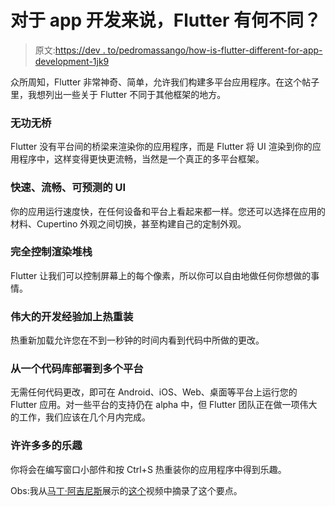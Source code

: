 # 对于 app 开发来说，Flutter 有何不同？

> 原文:[https://dev . to/pedromassango/how-is-flutter-different-for-app-development-1jk9](https://dev.to/pedromassango/how-is-flutter-different-for-app-development-1jk9)

众所周知，Flutter 非常神奇、简单，允许我们构建多平台应用程序。在这个帖子里，我想列出一些关于 Flutter 不同于其他框架的地方。

### [](#reactive-views-with-no-bridge)**无功无桥**

Flutter 没有平台间的桥梁来渲染你的应用程序，而是 Flutter 将 UI 渲染到你的应用程序中，这样变得更快更流畅，当然是一个真正的多平台框架。

### [](#fast-smooth-and-predictable-ui)**快速、流畅、可预测的 UI**

你的应用运行速度快，在任何设备和平台上看起来都一样。您还可以选择在应用的材料、Cupertino 外观之间切换，甚至构建自己的定制外观。

### [](#full-control-over-the-rendering-stack)**完全控制渲染堆栈**

Flutter 让我们可以控制屏幕上的每个像素，所以你可以自由地做任何你想做的事情。

### [](#great-development-experience-with-hot-reload)**伟大的开发经验加上热重装**

热重新加载允许您在不到一秒钟的时间内看到代码中所做的更改。

### [](#deploy-to-multiple-platforms-from-one-codebase)**从一个代码库部署到多个平台**

无需任何代码更改，即可在 Android、iOS、Web、桌面等平台上运行您的 Flutter 应用。对一些平台的支持仍在 alpha 中，但 Flutter 团队正在做一项伟大的工作，我们应该在几个月内完成。

### [](#lots-and-lots-of-fun)**许许多多的乐趣**

你将会在编写窗口小部件和按 Ctrl+S 热重装你的应用程序中得到乐趣。

Obs:我从[马丁·阿吉尼斯](https://twitter.com/MartinAguinis)展示的[这个](https://www.youtube.com/watch?v=l-YO9CmaSUM)视频中摘录了这个要点。